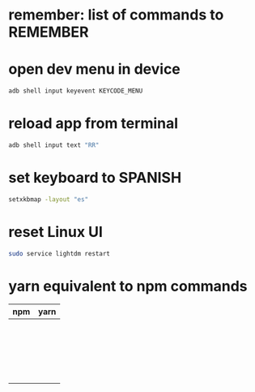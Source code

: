 # remember: list of commands to REMEMBER

# open dev menu in device
```bash
adb shell input keyevent KEYCODE_MENU
```

# reload app from terminal
```bash
adb shell input text "RR"
```

# set keyboard to SPANISH
```bash
setxkbmap -layout "es"
```

# reset Linux UI
```bash
sudo service lightdm restart
```

# yarn equivalent to npm commands
|npm   |yarn   |
|---|---|
|   |   |
|   |   |
|   |   |
|   |   |
|   |   |
|   |   |
|   |   |
|   |   |
|   |   |
|   |   |
|   |   |
|   |   |
|   |   |
|   |   |
|   |   |
|   |   |
|   |   |
|   |   |
|   |   |
|   |   |
|   |   |
